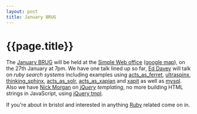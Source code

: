 ```yaml
---
layout: post
title: January BRUG
---
```


# {{page.title}}

The [January BRUG](http://www.meetup.com/bristol-ruby-user-group/calendar/15706896/) will be held at the [Simple Web office](http://www.simpleweb.co.uk/) ([google map](http://maps.google.co.uk/maps/ms?ie=UTF8&hl=en&msa=0&ll=51.448297,-2.609339&spn=0.008799,0.017209&z=16&msid=212872370787011513664.000499a45a3b27d2b21dc)), on the 27th January at 7pm. We have one talk lined up so far, [Ed Davey](http://www.entangledbank.co.uk/) will talk on *ruby search systems* including examples using [acts_as_ferret](https://github.com/jkraemer/acts_as_ferret), [ultraspinx](https://github.com/fauna/ultrasphinx), [thinking_sphinx](http://freelancing-god.github.com/ts/en/), [acts_as_solr](https://github.com/railsfreaks/acts_as_solr), [acts_as_xapian](https://github.com/frabcus/acts_as_xapian) and [xapit](https://github.com/ryanb/xapit) as well as [mysql](http://www.mysql.com/). Also we have [Nick Morgan](http://skilldrick.co.uk) on *[jQuery](http://jquery.com) templating*, no more building HTML strings in JavaScript, using [jQuery tmpl](http://api.jquery.com/tmpl/).

If you're about in bristol and interested in anything [Ruby](http://www.ruby-lang.org/en/) related come on in.
